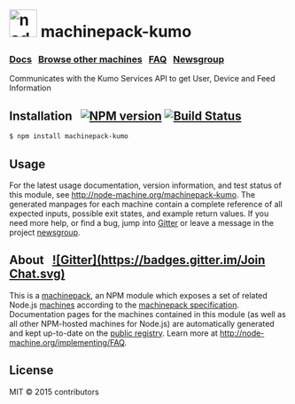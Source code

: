 
<h1>
  <a href="http://node-machine.org" title="Node-Machine public registry"><img alt="node-machine logo" title="Node-Machine Project" src="http://node-machine.org/images/machine-anthropomorph-for-white-bg.png" width="50" /></a>
  machinepack-kumo
</h1>

### [Docs](http://node-machine.org/machinepack-kumo) &nbsp; [Browse other machines](http://node-machine.org/machinepacks) &nbsp;  [FAQ](http://node-machine.org/implementing/FAQ)  &nbsp;  [Newsgroup](https://groups.google.com/forum/?hl=en#!forum/node-machine)

Communicates with the Kumo Services API to get User, Device and Feed Information


## Installation &nbsp; [![NPM version](https://badge.fury.io/js/machinepack-kumo.svg)](http://badge.fury.io/js/machinepack-kumo) [![Build Status](https://travis-ci.org/mikermcneil/machinepack-kumo.png?branch=master)](https://travis-ci.org/mikermcneil/machinepack-kumo)

```sh
$ npm install machinepack-kumo
```

## Usage

For the latest usage documentation, version information, and test status of this module, see <a href="http://node-machine.org/machinepack-kumo" title="Communicates with the Kumo Services API to get User, Device and Feed Information (for node.js)">http://node-machine.org/machinepack-kumo</a>.  The generated manpages for each machine contain a complete reference of all expected inputs, possible exit states, and example return values.  If you need more help, or find a bug, jump into [Gitter](https://gitter.im/node-machine/general) or leave a message in the project [newsgroup](https://groups.google.com/forum/?hl=en#!forum/node-machine).

## About  &nbsp; [![Gitter](https://badges.gitter.im/Join Chat.svg)](https://gitter.im/node-machine/general?utm_source=badge&utm_medium=badge&utm_campaign=pr-badge&utm_content=badge)

This is a [machinepack](http://node-machine.org/machinepacks), an NPM module which exposes a set of related Node.js [machines](http://node-machine.org/spec/machine) according to the [machinepack specification](http://node-machine.org/spec/machinepack).
Documentation pages for the machines contained in this module (as well as all other NPM-hosted machines for Node.js) are automatically generated and kept up-to-date on the <a href="http://node-machine.org" title="Public machine registry for Node.js">public registry</a>.
Learn more at <a href="http://node-machine.org/implementing/FAQ" title="Machine Project FAQ (for implementors)">http://node-machine.org/implementing/FAQ</a>.

## License

MIT &copy; 2015 contributors

